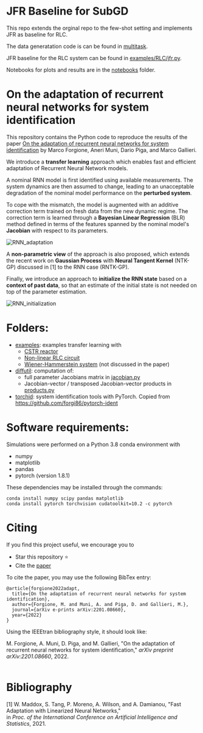 # JFR Baseline for SubGD

This repo extends the orginal repo to the few-shot setting and implements JFR as baseline for RLC.

The data generatation code is can be found in [multitask](multitask).

JFR baseline for the RLC system can be found in [examples/RLC/jfr.py](examples/RLC/jfr.py).

Notebooks for plots and results are in the [notebooks](notebooks) folder.


#

# On the adaptation of recurrent neural networks for system identification

This repository contains the Python code to reproduce the results
of the paper [On the adaptation of recurrent neural networks for system identification](https://arxiv.org/pdf/2201.08660.pdf) by Marco Forgione, Aneri Muni, Dario Piga, and Marco Gallieri. 

We introduce a **transfer learning** approach which enables fast and efficient adaptation
of Recurrent Neural Network models. 

A nominal RNN model is first identified using available measurements.
The system dynamics are then assumed to change, leading to an unacceptable degradation of the nominal model performance  on the **perturbed system**.

To cope with the  mismatch, the model is augmented  with an additive correction term trained on fresh data from the new dynamic regime.
The correction term is learned through a **Bayesian Linear Regression** (BLR) method defined
in terms of the features spanned by the nominal model's **Jacobian** with respect to its parameters.

![RNN_adaptation](doc/RNN_adaptation.png "RNN model adaptation strategy")

A **non-parametric view** of the approach is also proposed, which extends the recent work on **Gaussian Process**  with **Neural Tangent Kernel** (NTK-GP) 
discussed in [1] to the RNN case (RNTK-GP). 

Finally, we introduce an approach to **initialize the RNN state** based on a **context of past data**, so that an estimate of the initial state is not needed on top of the parameter estimation.

![RNN_initialization](doc/RNN_initialization.png "RNN model initialization strategy")

# Folders:
* [examples](examples): examples transfer learning with
  * [CSTR reactor](examples/CSTR)
  * [Non-linear RLC circuit](examples/RLC)
  * [Wiener-Hammerstein system](examples/WH) (not discussed in the paper)
* [diffutil](diffutil): computation of:
  * full parameter Jacobians matrix in [jacobian.py](diffutil/jacobian.py)
  * Jacobian-vector / transposed Jacobian-vector products in [products.py](diffutil/products.py)
* [torchid](torchid):  system identification tools with PyTorch. Copied from https://github.com/forgi86/pytorch-ident


# Software requirements:
Simulations were performed on a Python 3.8 conda environment with

 * numpy
 * matplotlib
 * pandas
 * pytorch (version 1.8.1)
 
These dependencies may be installed through the commands:

```
conda install numpy scipy pandas matplotlib
conda install pytorch torchvision cudatoolkit=10.2 -c pytorch
```

# Citing

If you find this project useful, we encourage you to

* Star this repository :star: 
* Cite the [paper](https://arxiv.org/pdf/2201.08660.pdf) 

To cite the paper, you may use the following BibTex entry:
```
@article{forgione2022adapt,
  title={On the adaptation of recurrent neural networks for system identification},
  author={Forgione, M. and Muni, A. and Piga, D. and Gallieri, M.},
  journal={arXiv e-prints arXiv:2201.08660},
  year={2022}
}
```

Using the IEEEtran bibliography style, it should look like:

M. Forgione, A. Muni, D. Piga, and M. Gallieri, "On the adaptation of recurrent neural networks for system identification,"
*arXiv preprint arXiv:2201.08660*, 2022. <br/><br/>

# Bibliography
[1] W. Maddox, S. Tang, P. Moreno, A. Wilson, and A. Damianou, "Fast Adaptation with Linearized Neural Networks,"  
in *Proc. of the International Conference on Artificial Intelligence and Statistics*, 2021. <br/><br/>
